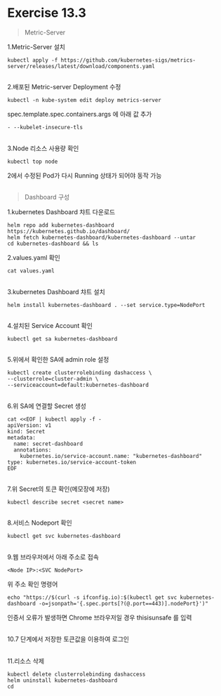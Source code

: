 # Exercise 13.3


>Metric-Server

1.Metric-Server 설치
```
kubectl apply -f https://github.com/kubernetes-sigs/metrics-server/releases/latest/download/components.yaml
```

##

2.배포된 Metric-server Deployment 수정
```
kubectl -n kube-system edit deploy metrics-server
```
spec.template.spec.containers.args 에 아래 값 추가

```
- --kubelet-insecure-tls
```

##

3.Node 리소스 사용량 확인
```
kubectl top node
```
2에서 수정된 Pod가 다시 Running 상태가 되어야 동작 가능

##

>Dashboard 구성

1.kubernetes Dashboard 챠트 다운로드
```
helm repo add kubernetes-dashboard https://kubernetes.github.io/dashboard/
helm fetch kubernetes-dashboard/kubernetes-dashboard --untar
cd kubernetes-dashboard && ls
```

2.values.yaml 확인
```
cat values.yaml
```

##

3.kubernetes Dashboard 챠트 설치
```
helm install kubernetes-dashboard . --set service.type=NodePort
```

##

4.설치된 Service Account 확인
```
kubectl get sa kubernetes-dashboard
```

##

5.위에서 확인한 SA에 admin role 설정
```
kubectl create clusterrolebinding dashaccess \
--clusterrole=cluster-admin \
--serviceaccount=default:kubernetes-dashboard
```

##

6.위 SA에 연결할 Secret 생성
```
cat <<EOF | kubectl apply -f -
apiVersion: v1
kind: Secret
metadata:
  name: secret-dashboard
  annotations:
    kubernetes.io/service-account.name: "kubernetes-dashboard"
type: kubernetes.io/service-account-token
EOF
```

##

7.위 Secret의 토큰 확인(메모장에 저장)
```
kubectl describe secret <secret name>
```

##

8.서비스 Nodeport 확인
```
kubectl get svc kubernetes-dashboard
```

##

9.웹 브라우저에서 아래 주소로 접속
```
<Node IP>:<SVC NodePort>
```

위 주소 확인 명령어
```
echo "https://$(curl -s ifconfig.io):$(kubectl get svc kubernetes-dashboard -o=jsonpath='{.spec.ports[?(@.port==443)].nodePort}')"
```

인증서 오류가 발생하면 Chrome 브라우저일 경우 thisisunsafe 를 입력
##

10.7 단계에서 저장한 토큰값을 이용하여 로그인

##

11.리소스 삭제
```
kubectl delete clusterrolebinding dashaccess
helm uninstall kubernetes-dashboard
cd
```
